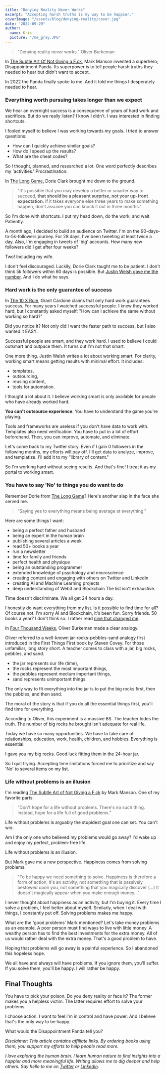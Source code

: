 ```yaml
---
title: "Denying Reality Never Works"
excerpt: "Accepting harsh truths is my way to be happier."
coverImage: "/assets/blog/denying-reality/cover.jpg"
date: "2022-09-29"
author:
  name: Kris
  picture: "/me_gray.JPG"
---
```


> "Denying reality never works." Oliver Burkeman

In [The Subtle Art Of Not Giving a F.ck](https://geni.us/xQKCP3j), Mark Manson invented a superhero; Disappointment Panda. Its superpower is to tell people harsh truths they needed to hear but didn't want to accept.

In 2022 the Panda finally spoke to me. And it told me things I desperately needed to hear.

### Everything worth pursuing takes longer than we expect
We hear an overnight success is a consequence of years of hard work and sacrifices. But do we really listen? I know I didn't. I was interested in finding shortcuts.

I fooled myself to believe I was working towards my goals. I tried to answer questions:
- How can I quickly achieve similar goals?
- How do I speed up the results?
- What are the cheat codes?

So I thought, planned, and researched a lot. One word perfectly describes my 'activities.' Procrastination.

In [The Long Game](https://geni.us/dAEw), Dorie Clark brought me down to the ground.
> "It's possible that you may develop a better or smarter way to succeed, **that should be a pleasant surprise, not your up-front expectation**. If it takes everyone else three years to make something happen, don't assume you can knock it out in three months."

So I'm done with shortcuts. I put my head down, do the work, and wait. Patiently.

A month ago, I decided to build an audience on Twitter. I'm on the 90-days-to-5k-followers journey. For 28 days, I've been tweeting at least twice a day. Also, I'm engaging in tweets of 'big' accounts. How many new followers did I get after four weeks?

Two! Including my wife.

I don't feel discouraged. Luckily, Dorie Clark taught me to be patient. I don't think 5k followers within 60 days is possible. But [Justin Welsh gave me the number](https://www.justinwelsh.me/blog/how-to-gain-your-first-5000-twitter-followers). And I do what he says.

### Hard work is the only guarantee of success
In [The 10 X Rule](https://geni.us/Fxv8), Grant Cardone claims that only hard work guarantees success.
For many years I watched successful people. I knew they worked hard, but I constantly asked myself: "How can I achieve the same without working so hard?" 

Did you notice it? Not only did I want the faster path to success, but I also wanted it EASY.

Successful people are smart, and they work hard. I used to believe I could outsmart and outpace them. It turns out I'm not that smart.

One more thing. Justin Welsh writes a lot about working smart. For clarity, working smart means getting results with minimal effort. It includes:
- templates,
- outsourcing,
- reusing content,
- tools for automation.

I thought a lot about it. I believe working smart is only available for people who have already worked hard.

**You can't outsource experience**. You have to understand the game you're playing.

Tools and frameworks are useless if you don't have data to work with. Templates also need verification. You have to put in a lot of effort beforehand. Then, you can improve, automate, and eliminate.

Let's come back to my Twitter story. Even if I gain 0 followers in the following months, my efforts will pay off. I'll get data to analyze, improve, and templatize. I'll add it to my "library of content."

So I'm working hard without seeing results. And that's fine! I treat it as my portal to working smart.

### You have to say 'No' to things you do want to do
Remember Dorie from [The Long Game](https://geni.us/dAEw)? Here's another slap in the face she served me.
> "Saying yes to everything means being average at everything."

Here are some things I want:
- being a perfect father and husband
- being an expert in the human brain
- publishing several articles a week
- read 50+ books a year
- run a newsletter
- time for family and friends
- perfect health and physique
- being an outstanding programmer
- extended knowledge of psychology and neuroscience
- creating content and engaging with others on Twitter and LinkedIn
- creating AI and Machine Learning projects
- deep understanding of Web3 and Blockchain
The list isn't exhaustive.

Time doesn't discriminate. We all get 24 hours a day. 

I honestly do want everything from my list. Is it possible to find time for all? Of course not. I'm sorry AI and Blockchain, it's been fun. Sorry friends. 50 books a year? I don't think so. I rather read [nine that changed me](https://kris-ograbek.medium.com/9-books-i-read-in-2022-that-already-reshaped-my-life-e9076c639736?sk=0b17b0fb3bf3441231726895f30f38d8).

In [Four Thousand Weeks](https://geni.us/Y0iUjG), Oliver Burkeman made a clear analogy.

Oliver referred to a well-known jar-rocks-pebbles-sand analogy first introduced in the First Things First book by Steven Covey. For those unfamiliar, long story short. A teacher comes to class with a jar, big rocks, pebbles, and sand.

- the jar represents our life (time),
- the rocks represent the most important things,
- the pebbles represent medium important things,
- sand represents unimportant things.

The only way to fit everything into the jar is to put the big rocks first, then the pebbles, and then sand.

The moral of the story is that if you do all the essential things first, you'll find time for everything.

According to Oliver, this experiment is a massive BS. The teacher hides the truth. The number of big rocks he brought isn't adequate for real life.

Today we have so many opportunities. We have to take care of relationships, education, work, health, children, and hobbies. Everything is essential.

I gave you my big rocks. Good luck fitting them in the 24-hour jar.

So I quit trying. Accepting time limitations forced me to prioritize and say 'No' to several items on my list.

### Life without problems is an illusion
I'm reading [The Subtle Art of Not Giving a F.ck](https://geni.us/xQKCP3j) by Mark Manson. One of my favorite parts:
> "Don't hope for a life without problems. There's no such thing. Instead, hope for a life full of good problems."

Life without problems is arguably the stupidest goal one can set. You can't win.

Am I the only one who believed my problems would go away? I'd wake up and enjoy my perfect, problem-free life.

Life without problems is an illusion.

But Mark gave me a new perspective. Happiness comes from solving problems.
> "To be happy we need something to solve. Happiness is therefore a form of action; it's an activity, not something that is passively bestowed upon you, not something that you magically discover (...) It doesn't magically appear when you make enough money..."

I never thought about happiness as an activity, but I'm buying it. Every time I solve a problem, I feel better about myself. Similarly, when I deal with things, I constantly put off. Solving problems makes me happy.

What are the 'good problems' Mark mentioned? Let's take money problems as an example. A poor person must find ways to live with little money. A wealthy person has to find the best investments for the extra money. All of us would rather deal with the extra money. That's a good problem to have.

Hoping that problems will go away is a painful experience. So I abandoned this hopeless hope.

We all have and always will have problems. If you ignore them, you'll suffer. If you solve them, you'll be happy. I will rather be happy.

## Final Thoughts
You have to pick your poison. Do you deny reality or face it? The former makes you a helpless victim. The latter requires effort to solve your problems.

I choose action. I want to feel I'm in control and have power. And I believe that's the only way to be happy.

What would the Disappointment Panda tell you?

*Disclaimer: This article contains affiliate links. By ordering books using them, you support my efforts to help people read more.*

*I love exploring the human brain. I learn human nature to find insights into a happier and more meaningful life.
Writing allows me to dig deeper and help others.
Say hello to me on [Twitter](www.twitter.com/@KrisOgrabek) or [LinkedIn](www.linkedin.com/kris-ograbek).*
